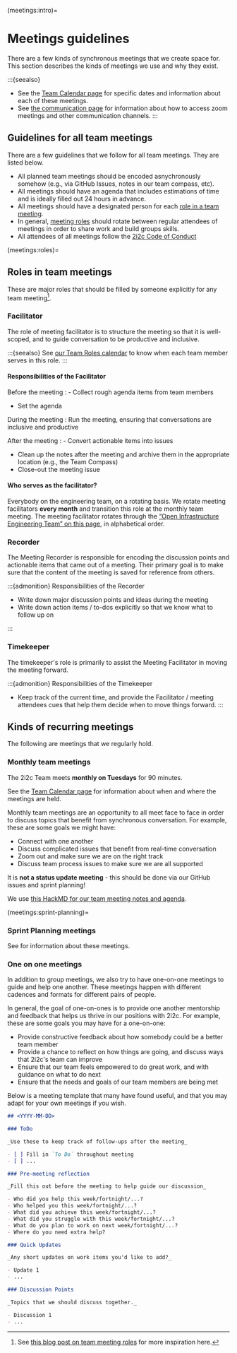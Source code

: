 (meetings:intro)=
# Meetings guidelines

There are a few kinds of synchronous meetings that we create space for.
This section describes the kinds of meetings we use and why they exist.

:::{seealso}
- See the [Team Calendar page](team/calendar) for specific dates and information about each of these meetings.
- See [the communication page](practices:communication) for information about how to access zoom meetings and other communication channels.
:::

## Guidelines for all team meetings

There are a few guidelines that we follow for all team meetings.
They are listed below.

- All planned team meetings should be encoded asnychronously somehow (e.g., via GitHub Issues, notes in our team compass, etc).
- All meetings should have an agenda that includes estimations of time and is ideally filled out 24 hours in advance.
- All meetings should have a designated person for each [role in a team meeting](meetings:roles).
- In general, [meeting roles](meetings:roles) should rotate between regular attendees of meetings in order to share work and build groups skills.
- All attendees of all meetings follow the [2i2c Code of Conduct](https://team-compass.2i2c.org/en/latest/code-of-conduct/index.html)

(meetings:roles)=
## Roles in team meetings

These are major roles that should be filled by someone explicitly for any team meeting[^1].

[^1]: See [this blog post on team meeting roles](https://cfe.unc.edu/facilitator-recorder-and-timekeeper-roles/) for more inspiration here.

### Facilitator

The role of meeting facilitator is to structure the meeting so that it is well-scoped, and to guide conversation to be productive and inclusive.

:::{seealso}
See [our Team Roles calendar](team-roles-calendar) to know when each team member serves in this role.
:::

#### Responsibilities of the Facilitator

Before the meeting
:  - Collect rough agenda items from team members
   - Set the agenda

During the meeting
: Run the meeting, ensuring that conversations are inclusive and productive

After the meeting
: - Convert actionable items into issues
  - Clean up the notes after the meeting and archive them in the appropriate location (e.g., the Team Compass)
  - Close-out the meeting issue


#### Who serves as the facilitator?

Everybody on the engineering team, on a rotating basis. We rotate meeting facilitators **every month** and transition this role at the monthly team meeting. The meeting facilitator rotates through the [“Open Infrastructure Engineering Team” on this page](https://team-compass.2i2c.org/en/latest/about/team.html), in alphabetical order.


### Recorder

The Meeting Recorder is responsible for encoding the discussion points and actionable items that came out of a meeting.
Their primary goal is to make sure that the content of the meeting is saved for reference from others.

:::{admonition} Responsibilities of the Recorder
- Write down major discussion points and ideas during the meeting
- Write down action items / to-dos explicitly so that we know what to follow up on

:::

### Timekeeper

The timekeeper's role is primarily to assist the Meeting Facilitator in moving the meeting forward.

:::{admonition} Responsibilities of the Timekeeper
- Keep track of the current time, and provide the Facilitator / meeting attendees cues that help them decide when to move things forward.
:::

## Kinds of recurring meetings

The following are meetings that we regularly hold.

### Monthly team meetings

The 2i2c Team meets **monthly on Tuesdays** for 90 minutes.

See the [Team Calendar page](team/calendar) for information about when and where the meetings are held.

Monthly team meetings are an opportunity to all meet face to face in order to discuss topics that benefit from synchronous conversation.
For example, these are some goals we might have:

- Connect with one another
- Discuss complicated issues that benefit from real-time conversation
- Zoom out and make sure we are on the right track
- Discuss team process issues to make sure we are all supported

It is **not a status update meeting** - this should be done via our GitHub issues and sprint planning!

We use [this HackMD for our team meeting notes and agenda](https://hackmd.io/Y5SBMxV7R6CMqzeTXgm5kA).


(meetings:sprint-planning)=
### Sprint Planning meetings

See [](coordination:sprints) for information about these meetings.

### One on one meetings

In addition to group meetings, we also try to have one-on-one meetings to guide and help one another.
These meetings happen with different cadences and formats for different pairs of people.

In general, the goal of one-on-ones is to provide one another mentorship and feedback that helps us thrive in our positions with 2i2c.
For example, these are some goals you may have for a one-on-one:

- Provide constructive feedback about how somebody could be a better team member
- Provide a chance to reflect on how things are going, and discuss ways that 2i2c's team can improve
- Ensure that our team feels empowered to do great work, and with guidance on what to do next
- Ensure that the needs and goals of our team members are being met

Below is a meeting template that many have found useful, and that you may adapt for your own meetings if you wish.

```md
## <YYYY-MM-DD>

### ToDo

_Use these to keep track of follow-ups after the meeting_

- [ ] Fill in `To Do` throughout meeting
- [ ] ...

### Pre-meeting reflection

_Fill this out before the meeting to help guide our discussion_

- Who did you help this week/fortnight/...?
- Who helped you this week/fortnight/...?
- What did you achieve this week/fortnight/...?
- What did you struggle with this week/fortnight/...?
- What do you plan to work on next week/fortnight/...?
- Where do you need extra help?

### Quick Updates

_Any short updates on work items you'd like to add?_

- Update 1
- ...

### Discussion Points

_Topics that we should discuss together._

- Discussion 1
- ...

```
